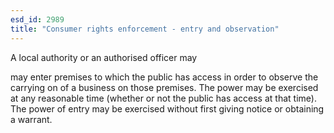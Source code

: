 ```yaml
---
esd_id: 2989
title: "Consumer rights enforcement - entry and observation"
---
```


A local authority or an authorised officer may 

may enter premises to which the public has access in order to observe the carrying on of a business on those premises.
The power may be exercised at any reasonable time (whether or not the public has access at that time).
The power of entry may be exercised without first giving notice or obtaining a warrant. 

